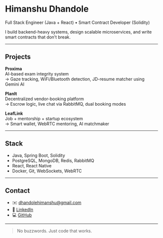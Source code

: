 <!-- README.md -->

# Himanshu Dhandole

Full Stack Engineer (Java + React) • Smart Contract Developer (Solidity)

I build backend-heavy systems, design scalable microservices, and write smart contracts that don’t break.

---

## Projects

**Proxima**  
AI-based exam integrity system  
→ Gaze tracking, WiFi/Bluetooth detection, JD-resume matcher using Gemini AI

**PlanIt**  
Decentralized vendor-booking platform  
→ Escrow logic, live chat via RabbitMQ, dual booking modes

**LeafLink**  
Job + mentorship + startup ecosystem  
→ Smart wallet, WebRTC mentoring, AI matchmaker

---

## Stack

- Java, Spring Boot, Solidity  
- PostgreSQL, MongoDB, Redis, RabbitMQ  
- React, React Native  
- Docker, Git, WebSockets, WebRTC

---

## Contact

- ✉️ dhandolehimanshu@gmail.com  
- 🔗 [LinkedIn](https://linkedin.com/in/himanshu-dhandole)  
- 💻 [GitHub](https://github.com/Himanshu-Dhandole)

---

> No buzzwords. Just code that works.
